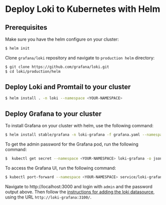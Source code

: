 # Deploy Loki to Kubernetes with Helm

## Prerequisites

Make sure you have the helm configure on your cluster:

```bash
$ helm init
```

Clone `grafana/loki` repository and navigate to `production helm` directory:

```bash
$ git clone https://github.com/grafana/loki.git
$ cd loki/production/helm
```

## Deploy Loki and Promtail to your cluster

```bash
$ helm install . -n loki --namespace <YOUR-NAMESPACE>
```

## Deploy Grafana to your cluster

To install Grafana on your cluster with helm, use the following command:

```bash
$ helm install stable/grafana -n loki-grafana -f grafana.yaml --namespace <YOUR-NAMESPACE> 
```

To get the admin password for the Grafana pod, run the following command:

```bash
$  kubectl get secret --namespace <YOUR-NAMESPACE> loki-grafana -o jsonpath="{.data.admin-password}" | base64 --decode ; echo
```

To access the Grafana UI, run the following command:

```bash
$ kubectl port-forward --namespace <YOUR-NAMESPACE> service/loki-grafana 3000:80
```

Navigate to http://localhost:3000 and login with `admin` and the password output above.
Then follow the [instructions for adding the loki datasource](/docs/usage.md), using the URL `http://loki-grafana:3100/`.
